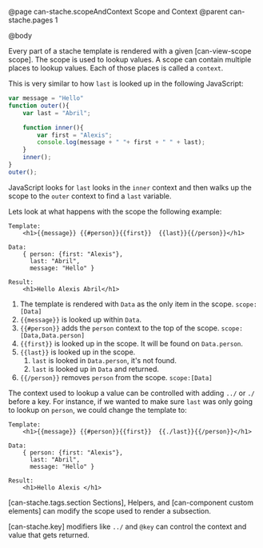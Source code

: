 @page can-stache.scopeAndContext Scope and Context
@parent can-stache.pages 1

@body

Every part of a stache template is rendered with a
given [can-view-scope scope]. The scope is used to lookup
values. A scope can contain multiple places to lookup values. Each of those
places is called a `context`.  

This is very similar to how `last` is looked up in the following JavaScript:

```js
var message = "Hello"
function outer(){
	var last = "Abril";

	function inner(){
		var first = "Alexis";
		console.log(message + " "+ first + " " + last);
	}
	inner();
}
outer();
```

JavaScript looks for `last` looks in the `inner` context and then walks up the
scope to the `outer` context to find a `last` variable.


Lets look at what happens with the scope the following example:

```
Template:
	<h1>{{message}} {{#person}}{{first}}  {{last}}{{/person}}</h1>

Data:
	{ person: {first: "Alexis"},
	  last: "Abril",
	  message: "Hello" }

Result:
	<h1>Hello Alexis Abril</h1>
```

1. The template is rendered with `Data` as the only item in the scope. `scope:[Data]`
2. `{{message}}` is looked up within `Data`.
3. `{{#person}}` adds the `person` context to the top of the scope. `scope:[Data,Data.person]`
4. `{{first}}` is looked up in the scope.  It will be found on `Data.person`.
5. `{{last}}` is looked up in the scope.  
   1. `last` is looked in `Data.person`, it's not found.
   2. `last` is looked up in `Data` and returned.
6. `{{/person}}` removes `person` from the scope. `scope:[Data]`



The context used to lookup a value can be controlled with adding `../` or `./` before a
key. For instance, if we wanted to make sure `last` was only going to lookup on `person`,
we could change the template to:

```
Template:
	<h1>{{message}} {{#person}}{{first}}  {{./last}}{{/person}}</h1>

Data:
	{ person: {first: "Alexis"},
	  last: "Abril",
	  message: "Hello" }

Result:
	<h1>Hello Alexis </h1>
```

[can-stache.tags.section Sections], Helpers,
and [can-component custom elements] can modify the scope used to render a subsection.

[can-stache.key] modifiers  like `../` and `@key` can control the context and value that
gets returned.
